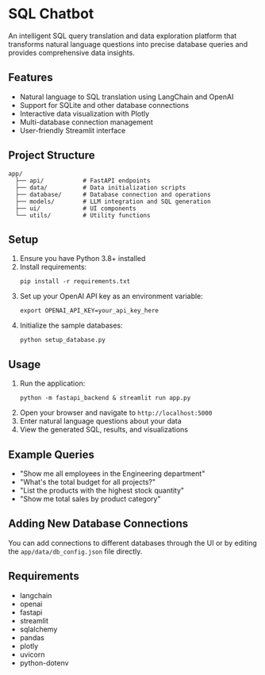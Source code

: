 # SQL Chatbot

An intelligent SQL query translation and data exploration platform that transforms natural language questions into precise database queries and provides comprehensive data insights.

## Features

- Natural language to SQL translation using LangChain and OpenAI
- Support for SQLite and other database connections
- Interactive data visualization with Plotly
- Multi-database connection management
- User-friendly Streamlit interface

## Project Structure

```
app/
  ├── api/           # FastAPI endpoints
  ├── data/          # Data initialization scripts
  ├── database/      # Database connection and operations
  ├── models/        # LLM integration and SQL generation
  ├── ui/            # UI components
  └── utils/         # Utility functions
```

## Setup

1. Ensure you have Python 3.8+ installed
2. Install requirements:
   ```
   pip install -r requirements.txt
   ```
3. Set up your OpenAI API key as an environment variable:
   ```
   export OPENAI_API_KEY=your_api_key_here
   ```
4. Initialize the sample databases:
   ```
   python setup_database.py
   ```

## Usage

1. Run the application:
   ```
   python -m fastapi_backend & streamlit run app.py
   ```
2. Open your browser and navigate to `http://localhost:5000`
3. Enter natural language questions about your data
4. View the generated SQL, results, and visualizations

## Example Queries

- "Show me all employees in the Engineering department"
- "What's the total budget for all projects?"
- "List the products with the highest stock quantity"
- "Show me total sales by product category"

## Adding New Database Connections

You can add connections to different databases through the UI or by editing the `app/data/db_config.json` file directly.

## Requirements

- langchain
- openai
- fastapi
- streamlit
- sqlalchemy
- pandas
- plotly
- uvicorn
- python-dotenv